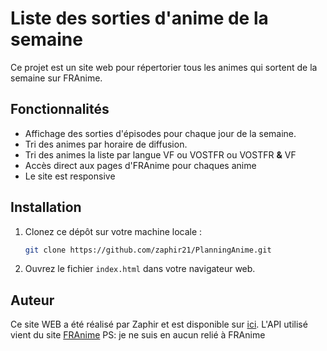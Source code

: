 # Liste des sorties d'anime de la semaine
Ce projet est un site web pour répertorier tous les animes qui sortent de la semaine sur FRAnime.


## Fonctionnalités
- Affichage des sorties d'épisodes pour chaque jour de la semaine.
- Tri des animes par horaire de diffusion.
- Tri des animes la liste par langue VF ou VOSTFR ou VOSTFR **&** VF
- Accès direct aux pages d'FRAnime pour chaques anime
- Le site est responsive

## Installation
1. Clonez ce dépôt sur votre machine locale :
    ```bash
    git clone https://github.com/zaphir21/PlanningAnime.git
    ```
2. Ouvrez le fichier `index.html` dans votre navigateur web.

## Auteur
Ce site WEB a été réalisé par Zaphir et est disponible sur [ici](https://zaphir21.github.io/PlanningAnime/).
L'API utilisé vient du site [FRAnime](https://franime.fr/)
PS: je ne suis en aucun relié à FRAnime
